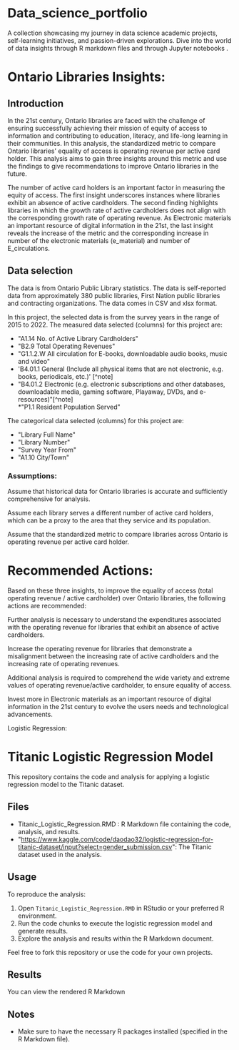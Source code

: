 # Data_science_portfolio
A collection showcasing my journey in data science academic projects, self-learning initiatives, and passion-driven explorations. Dive into the world of data insights through R markdown files and through Jupyter notebooks .


#  Ontario Libraries Insights:
## Introduction

In the 21st century, Ontario libraries are faced with the challenge of ensuring successfully achieving their mission of equity of access to information and contributing to education, literacy, and life-long learning in their communities. In this analysis, the standardized metric to compare Ontario libraries' equality of access is operating revenue per active card holder. This analysis aims to gain three insights around this metric and use the findings to give recommendations to improve Ontario libraries in the future.  

The number of active card holders is an important factor in measuring the equity of access.
The first insight underscores instances where libraries exhibit an absence of active cardholders. The second finding highlights libraries in which the growth rate of active cardholders does not align with the corresponding growth rate of operating revenue. As Electronic materials an important resource of digital information in the 21st, the last insight reveals the increase of the metric and the corresponding increase in number of the electronic materials (e_material) and number of E_circulations.  


## Data selection 

The data is from Ontario Public Library statistics. The data is self-reported data from approximately 380 public libraries, First Nation public libraries and contracting organizations. The data comes in CSV and xlsx format.   

In this project, the selected data is from the survey years in the range of 2015 to 2022.
The measured data selected (columns) for this project are:  
*  "A1.14  No. of Active Library Cardholders" 
*  "B2.9  Total Operating Revenues"  
*  "G1.1.2.W  All circulation for E-books, downloadable audio books, music and video"  
*  'B4.01.1  General (Include all physical items that are not electronic, e.g. books, periodicals, etc.)' [^note]  
* "B4.01.2  Electronic (e.g. electronic subscriptions and other databases, downloadable media, gaming  software, Playaway, DVDs, and e-resources)"[^note]  
*"P1.1  Resident Population Served"  
  
The categorical data selected (columns) for this project are:   
* "Library Full Name"  
* "Library Number"  
* "Survey Year From"   
* "A1.10 City/Town"  
  



### Assumptions:  

Assume that historical data for Ontario libraries is accurate and sufficiently comprehensive for analysis. 

Assume each library serves a different number of active card holders, which can be a proxy to the area that they service and its population.

Assume that the standardized metric to compare libraries across Ontario is operating revenue per active card holder. 

# Recommended Actions:

Based on these three insights, to improve the equality of access (total operating revenue / active cardholder) over Ontario libraries, the following actions are recommended:

Further analysis is necessary to understand the expenditures associated with the operating revenue for libraries that exhibit an absence of active cardholders.

Increase the operating revenue for libraries that demonstrate a misalignment between the increasing rate of active cardholders and the increasing rate of operating revenues.


Additional analysis is required to comprehend the wide variety and extreme values of operating revenue/active cardholder, to ensure equality of access.

Invest more in Electronic materials as an important resource of digital information in the 21st century to evolve the users needs and technological advancements.


  


Logistic Regression:
# Titanic Logistic Regression Model

This repository contains the code and analysis for applying a logistic regression model to the Titanic dataset.

## Files

- Titanic_Logistic_Regression.RMD : R Markdown file containing the code, analysis, and results.
- "https://www.kaggle.com/code/daodao32/logistic-regression-for-titanic-dataset/input?select=gender_submission.csv": The Titanic dataset used in the analysis.

## Usage

To reproduce the analysis:

1. Open `Titanic_Logistic_Regression.RMD` in RStudio or your preferred R environment.
2. Run the code chunks to execute the logistic regression model and generate results.
3. Explore the analysis and results within the R Markdown document.

Feel free to fork this repository or use the code for your own projects.

## Results

You can view the rendered R Markdown 
## Notes

- Make sure to have the necessary R packages installed (specified in the R Markdown file).
